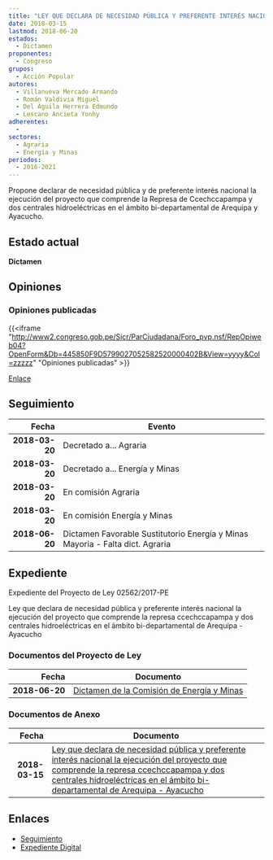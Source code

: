 ```yaml
---
title: "LEY QUE DECLARA DE NECESIDAD PÚBLICA Y PREFERENTE INTERÉS NACIONAL LA EJECUCIÓN DEL PROYECTO QUE COMPRENDE LA REPRESA CCECHCCAPAMPA Y DOS CENTRALES HIDROELÉCTRICAS EN EL ÁMBITO BI-DEPARTAMENTAL DE AREQUIPA-AYACUCHO"
date: 2018-03-15
lastmod: 2018-06-20
estados: 
  - Dictamen
proponentes: 
  - Congreso
grupos: 
  - Acción Popular
autores: 
  - Villanueva Mercado Armando
  - Román Valdivia Miguel
  - Del Águila Herrera Edmundo
  - Lescano Ancieta Yonhy
adherentes: 
  - 
sectores: 
  - Agraria
  - Energía y Minas
periodos: 
  - 2016-2021
---
```


Propone declarar de necesidad pública y de preferente interés nacional la ejecución del proyecto que comprende la Represa de Ccechccapampa y dos centrales hidroeléctricas en el ámbito bi-departamental de Arequipa y Ayacucho.


## Estado actual

**Dictamen**

## Opiniones

### Opiniones publicadas

{{<iframe "http://www2.congreso.gob.pe/Sicr/ParCiudadana/Foro_pvp.nsf/RepOpiweb04?OpenForm&Db=445850F9D5799027052582520000402B&View=yyyy&Col=zzzzz" "Opiniones publicadas" >}}

[Enlace](http://www2.congreso.gob.pe/Sicr/ParCiudadana/Foro_pvp.nsf/RepOpiweb04?OpenForm&Db=445850F9D5799027052582520000402B&View=yyyy&Col=zzzzz)

## Seguimiento

| Fecha | Evento |
|------:|--------|
| **2018-03-20** | Decretado a... Agraria|
| **2018-03-20** | Decretado a... Energía y Minas|
| **2018-03-20** | En comisión Agraria|
| **2018-03-20** | En comisión Energía y Minas|
| **2018-06-20** | Dictamen Favorable Sustitutorio Energía y Minas Mayoria - Falta dict. Agraria|


## Expediente

Expediente del Proyecto de Ley 02562/2017-PE

Ley que declara de necesidad pública y preferente interés nacional la ejecución del proyecto que comprende la represa ccechccapampa y dos centrales hidroeléctricas en el ámbito bi-departamental de Arequipa - Ayacucho


### Documentos del Proyecto de Ley

| Fecha | Documento |
|------:|--------|
| **2018-06-20** | [Dictamen de la Comisión de Energía y Minas](http://www.leyes.congreso.gob.pe/Documentos/2016_2021/Dictamenes/Proyectos_de_Ley/02562DC11MAY20180620.pdf) |

### Documentos de Anexo

| Fecha | Documento |
|------:|--------|
| **2018-03-15** | [Ley que declara de necesidad pública y preferente interés nacional la ejecución del proyecto que comprende la represa ccechccapampa y dos centrales hidroeléctricas en el ámbito bi-departamental de Arequipa - Ayacucho](http://www.leyes.congreso.gob.pe/Documentos/2016_2021/Proyectos_de_Ley_y_de_Resoluciones_Legislativas/PL0256220180315..pdf) |

## Enlaces 

- [Seguimiento](http://www2.congreso.gob.pe/Sicr/TraDocEstProc/CLProLey2016.nsf/f7fff46988ca05b1052578e100829cc7/142f22c95a9de5e405258251007c9aee?OpenDocument)
- [Expediente Digital](http://www2.congreso.gob.pe/Sicr/TraDocEstProc/CLProLey2016.nsf/f7fff46988ca05b1052578e100829cc7/142f22c95a9de5e405258251007c9aee?OpenDocument&Click=05257FB7005EB655.eb71d0cf91d8294e05256cdf006b5706/$Body/0.1C6C)

